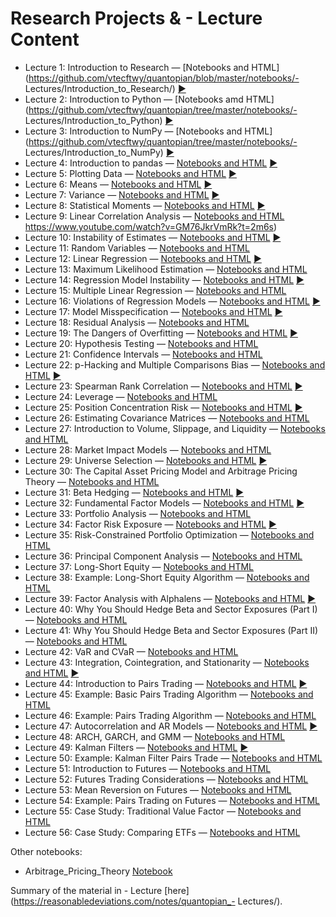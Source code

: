 **Research Projects & - Lecture Content**
===================

- Lecture 1: Introduction to Research — [Notebooks and HTML](https://github.com/vtecftwy/quantopian/blob/master/notebooks/- Lectures/Introduction_to_Research/) [▶️](https://www.youtube.com/watch?v=W-TlWzwM208)
- Lecture 2: Introduction to Python — [Notebooks amd HTML](https://github.com/vtecftwy/quantopian/tree/master/notebooks/- Lectures/Introduction_to_Python) [▶️](https://www.youtube.com/watch?v=bQUWLkKzpxE)
- Lecture 3: Introduction to NumPy — [Notebooks and HTML](https://github.com/vtecftwy/quantopian/tree/master/notebooks/- Lectures/Introduction_to_NumPy) [▶️](https://www.youtube.com/watch?v=48RqKyD6fas)
- Lecture 4: Introduction to pandas — [Notebooks and HTML](https://github.com/vtecftwy/quantopian/tree/master/notebooks/lectures/Introduction_to_Pandas) [▶️](https://www.youtube.com/watch?v=pAkEuv1lj08)
- Lecture 5: Plotting Data — [Notebooks and HTML](https://github.com/vtecftwy/quantopian/tree/master/notebooks/lectures/Plotting_Data) [▶️](https://www.youtube.com/watch?v=nKq_wz3Qk8w)
- Lecture 6: Means — [Notebooks and HTML](https://github.com/vtecftwy/quantopian/tree/master/notebooks/lectures/Means) [▶️](https://www.youtube.com/watch?v=XYbsBsRtCjw)
- Lecture 7: Variance — [Notebooks and HTML](https://github.com/vtecftwy/quantopian/tree/master/notebooks/lectures/Variance) [▶️](https://www.youtube.com/watch?v=0AWY0odmjSs)
- Lecture 8: Statistical Moments — [Notebooks and HTML](https://github.com/vtecftwy/quantopian/tree/master/notebooks/lectures/Statistical_Moments) [▶️](https://www.youtube.com/watch?v=mkVA_xUWDI0)
- Lecture 9: Linear Correlation Analysis — [Notebooks and HTML](https://github.com/vtecftwy/quantopian/tree/master/notebooks/lectures/Linear_Correlation_Analysis) https://www.youtube.com/watch?v=GM76JkrVmRk?t=2m6s)
- Lecture 10: Instability of Estimates — [Notebooks and HTML](https://github.com/vtecftwy/quantopian/tree/master/notebooks/lectures/Instability_of_Estimates) [▶️](https://www.youtube.com/watch?v=2pbu3_6lF40)
- Lecture 11: Random Variables — [Notebooks and HTML](https://github.com/vtecftwy/quantopian/tree/master/notebooks/lectures/Random_Variables)
- Lecture 12: Linear Regression — [Notebooks and HTML](https://github.com/vtecftwy/quantopian/tree/master/notebooks/lectures/Linear_Regression) [▶️](https://www.youtube.com/watch?v=Af0l3TQJ3h8?t=3m36s)
- Lecture 13: Maximum Likelihood Estimation — [Notebooks and HTML](https://github.com/vtecftwy/quantopian/tree/master/notebooks/lectures/Maximum_Likelihood_Estimation)
- Lecture 14: Regression Model Instability — [Notebooks and HTML](https://github.com/vtecftwy/quantopian/tree/master/notebooks/lectures/Regression_Model_Instability) [▶️](https://www.youtube.com/watch?v=HMQ34PfhzGE)
- Lecture 15: Multiple Linear Regression — [Notebooks and HTML](https://github.com/vtecftwy/quantopian/tree/master/notebooks/lectures/Multiple_Linear_Regression)
- Lecture 16: Violations of Regression Models — [Notebooks and HTML](https://github.com/vtecftwy/quantopian/tree/master/notebooks/lectures/Violations_of_Regression_Models) [▶️](https://www.youtube.com/watch?v=xM94MRs8U3M)
- Lecture 17: Model Misspecification — [Notebooks and HTML](https://github.com/vtecftwy/quantopian/tree/master/notebooks/lectures/Model_Misspecification) [▶️](https://www.youtube.com/watch?v=t4peS8Ak-sY)
- Lecture 18: Residual Analysis — [Notebooks and HTML](https://github.com/vtecftwy/quantopian/tree/master/notebooks/lectures/Residuals_Analysis)
- Lecture 19: The Dangers of Overfitting — [Notebooks and HTML](https://github.com/vtecftwy/quantopian/tree/master/notebooks/lectures/The_Dangers_of_Overfitting) [▶️](https://www.youtube.com/watch?v=KNCgvjyKrcw)
- Lecture 20: Hypothesis Testing — [Notebooks and HTML](https://github.com/vtecftwy/quantopian/tree/master/notebooks/lectures/Hypothesis_Testing)
- Lecture 21: Confidence Intervals — [Notebooks and HTML](https://github.com/vtecftwy/quantopian/tree/master/notebooks/lectures/Confidence_Intervals)
- Lecture 22: p-Hacking and Multiple Comparisons Bias — [Notebooks and HTML](https://github.com/vtecftwy/quantopian/tree/master/notebooks/lectures/p-Hacking_and_Multiple_Comparisons_Bias) [▶️](https://www.youtube.com/watch?v=YiDfbYtgUPc)
- Lecture 23: Spearman Rank Correlation — [Notebooks and HTML](https://github.com/vtecftwy/quantopian/tree/master/notebooks/lectures/Spearman_Rank_Correlation) [▶️](https://www.youtube.com/watch?v=GM76JkrVmRk?t=25m51s)
- Lecture 24: Leverage — [Notebooks and HTML](https://github.com/vtecftwy/quantopian/tree/master/notebooks/lectures/Leverage)
- Lecture 25: Position Concentration Risk — [Notebooks and HTML](https://github.com/vtecftwy/quantopian/tree/master/notebooks/lectures/Position_Concentration_Risk) [▶️](https://www.youtube.com/watch?v=I1z7B2_FarQ)
- Lecture 26: Estimating Covariance Matrices — [Notebooks and HTML](https://github.com/vtecftwy/quantopian/tree/master/notebooks/lectures/Estimating_Covariance_Matrices)
- Lecture 27: Introduction to Volume, Slippage, and Liquidity — [Notebooks and HTML](https://github.com/vtecftwy/quantopian/tree/master/notebooks/lectures/Introduction_to_Volume_Slippage_and_Liquidity)
- Lecture 28: Market Impact Models — [Notebooks and HTML](https://github.com/vtecftwy/quantopian/tree/master/notebooks/lectures/Market_Impact_Model)
- Lecture 29: Universe Selection — [Notebooks and HTML](https://github.com/vtecftwy/quantopian/tree/master/notebooks/lectures/Universe_Selection) [▶️](https://www.youtube.com/watch?v=oa5RhuHVbH0)
- Lecture 30: The Capital Asset Pricing Model and Arbitrage Pricing Theory — [Notebooks and HTML](https://github.com/vtecftwy/quantopian/tree/master/notebooks/lectures/CAPM_and_Arbitrage_Pricing_Theory)
- Lecture 31: Beta Hedging — [Notebooks and HTML](https://github.com/vtecftwy/quantopian/tree/master/notebooks/lectures/Beta_Hedging) [▶️](https://www.youtube.com/watch?v=Af0l3TQJ3h8?t=22m14s)
- Lecture 32: Fundamental Factor Models — [Notebooks and HTML](https://github.com/vtecftwy/quantopian/tree/master/notebooks/lectures/Fundamental_Factor_Models) [▶️](https://www.youtube.com/watch?v=P16zDtf0CE0)
- Lecture 33: Portfolio Analysis — [Notebooks and HTML](https://github.com/vtecftwy/quantopian/tree/master/notebooks/lectures/Portfolio_Analysis)
- Lecture 34: Factor Risk Exposure — [Notebooks and HTML](https://github.com/vtecftwy/quantopian/tree/master/notebooks/lectures/Factor_Risk_Exposure) [▶️](https://www.youtube.com/watch?v=Ep8Y5JfQoRg)
- Lecture 35: Risk-Constrained Portfolio Optimization — [Notebooks and HTML](https://github.com/vtecftwy/quantopian/tree/master/notebooks/lectures/Factor_Based_Risk_Management)
- Lecture 36: Principal Component Analysis — [Notebooks and HTML](https://github.com/vtecftwy/quantopian/tree/master/notebooks/lectures/PCA)
- Lecture 37: Long-Short Equity — [Notebooks and HTML](https://github.com/vtecftwy/quantopian/tree/master/notebooks/lectures/Long-Short_Equity)
- Lecture 38: Example: Long-Short Equity Algorithm — [Notebooks and HTML](https://github.com/vtecftwy/quantopian/tree/master/notebooks/lectures/Long-Short_Equity)
- Lecture 39: Factor Analysis with Alphalens — [Notebooks and HTML](https://github.com/vtecftwy/quantopian/tree/master/notebooks/lectures/Factor_Analysis) [▶️](https://www.youtube.com/watch?v=v5IYcBxMDYE)
- Lecture 40: Why You Should Hedge Beta and Sector Exposures (Part I) — [Notebooks and HTML](https://github.com/vtecftwy/quantopian/tree/master/notebooks/lectures/Why_Hedge_I)
- Lecture 41: Why You Should Hedge Beta and Sector Exposures (Part II) — [Notebooks and HTML](https://github.com/vtecftwy/quantopian/tree/master/notebooks/lectures/Why_Hedge_II)
- Lecture 42: VaR and CVaR — [Notebooks and HTML](https://github.com/vtecftwy/quantopian/tree/master/notebooks/lectures/VaR_and_CVaR)
- Lecture 43: Integration, Cointegration, and Stationarity — [Notebooks and HTML](https://github.com/vtecftwy/quantopian/tree/master/notebooks/lectures/Integration_Cointegration_and_Stationarity) [▶️](https://www.youtube.com/watch?v=Pn_RiDbK82M)
- Lecture 44: Introduction to Pairs Trading — [Notebooks and HTML](https://github.com/vtecftwy/quantopian/tree/master/notebooks/lectures/Introduction_to_Pairs_Trading) [▶️](https://www.youtube.com/watch?v=JTucMRYMOyY)
- Lecture 45: Example: Basic Pairs Trading Algorithm — [Notebooks and HTML](https://github.com/vtecftwy/quantopian/tree/master/notebooks/lectures/Introduction_to_Pairs_Trading)
- Lecture 46: Example: Pairs Trading Algorithm — [Notebooks and HTML](https://github.com/vtecftwy/quantopian/tree/master/notebooks/lectures/Introduction_to_Pairs_Trading)
- Lecture 47: Autocorrelation and AR Models — [Notebooks and HTML](https://github.com/vtecftwy/quantopian/tree/master/notebooks/lectures/Autocorrelation_and_AR_Models) [▶️](https://www.youtube.com/watch?v=fnrSZvla51Y)
- Lecture 48: ARCH, GARCH, and GMM — [Notebooks and HTML](https://github.com/vtecftwy/quantopian/tree/master/notebooks/lectures/ARCH_GARCH_and_GMM)
- Lecture 49: Kalman Filters — [Notebooks and HTML](https://github.com/vtecftwy/quantopian/tree/master/notebooks/lectures/Kalman_Filters) [▶️](https://www.youtube.com/watch?v=RxIdLu18SsE)
- Lecture 50: Example: Kalman Filter Pairs Trade — [Notebooks and HTML](https://github.com/vtecftwy/quantopian/tree/master/notebooks/lectures/Kalman_Filters)
- Lecture 51: Introduction to Futures — [Notebooks and HTML](https://github.com/vtecftwy/quantopian/tree/master/notebooks/lectures/Introduction_to_Futures)
- Lecture 52: Futures Trading Considerations — [Notebooks and HTML](https://github.com/vtecftwy/quantopian/tree/master/notebooks/lectures/Futures_Trading_Considerations)
- Lecture 53: Mean Reversion on Futures — [Notebooks and HTML](https://github.com/vtecftwy/quantopian/tree/master/notebooks/lectures/Mean_Reversion_on_Futures)
- Lecture 54: Example: Pairs Trading on Futures — [Notebooks and HTML](https://github.com/vtecftwy/quantopian/tree/master/notebooks/lectures/Introduction_to_Pairs_Trading)
- Lecture 55: Case Study: Traditional Value Factor — [Notebooks and HTML](https://github.com/vtecftwy/quantopian/tree/master/notebooks/lectures/Case_Study_Traditional_Value_Factor)
- Lecture 56: Case Study: Comparing ETFs — [Notebooks and HTML](https://github.com/vtecftwy/quantopian/tree/master/notebooks/lectures/Case_Study_Comparing_ETFs)


Other notebooks:
- Arbitrage_Pricing_Theory [Notebook](https://github.com/vtecftwy/quantopian/tree/master/notebooks/lectures/Arbitrage_Pricing_Theory)


Summary of the material in - Lecture [here](https://reasonabledeviations.com/notes/quantopian_- Lectures/).